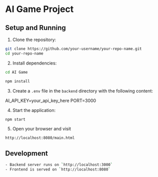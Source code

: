 

# AI Game Project

## Setup and Running

1. Clone the repository:

```sh
git clone https://github.com/your-username/your-repo-name.git
cd your-repo-name
```

2. Install dependencies:

```sh
cd AI Game
```

```sh
npm install 
```

3. Create a `.env` file in the `backend` directory with the following content:

AI_API_KEY=your_api_key_here
PORT=3000

4. Start the application:

```sh
npm start
```

5. Open your browser and visit 

`http://localhost:8080/main.html`

## Development

```sh
- Backend server runs on `http://localhost:3000`
- Frontend is served on `http://localhost:8080`
```

